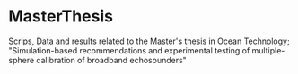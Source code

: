 # MasterThesis
Scrips, Data and results related to the Master's thesis in Ocean Technology; "Simulation-based recommendations and experimental testing of multiple-sphere calibration of broadband echosounders"
